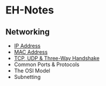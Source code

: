 # EH-Notes

## Networking

- [IP Address](Networking/Address.md)
- [MAC Address](Networking/MACAddress.md)
- [TCP, UDP & Three-Way Handshake](Networking/TCPUDP.md)
- Common Ports & Protocols
- The OSI Model
- Subnetting
